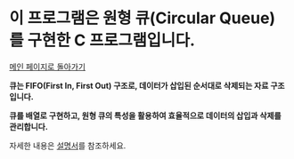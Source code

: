 # 이 프로그램은 원형 큐(Circular Queue) 를 구현한 C 프로그램입니다.

[메인 페이지로 돌아가기](https://github.com/jaeyong0311?tab=repositories)

**큐는 FIFO(First In, First Out) 구조로, 데이터가 삽입된 순서대로 삭제되는 자료 구조입니다.**

**큐를 배열로 구현하고, 원형 큐의 특성을 활용하여 효율적으로 데이터의 삽입과 삭제를 관리합니다.**

자세한 내용은 [설명서](https://github.com/jaeyong0311/Queue/commit/b57af022ea214f8f90360e22d947efe2bcbca4a1)를 참조하세요.
